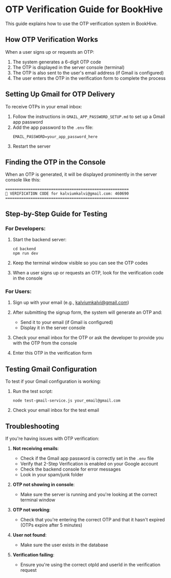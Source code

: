 # OTP Verification Guide for BookHive

This guide explains how to use the OTP verification system in BookHive.

## How OTP Verification Works

When a user signs up or requests an OTP:

1. The system generates a 6-digit OTP code
2. The OTP is displayed in the server console (terminal)
3. The OTP is also sent to the user's email address (if Gmail is configured)
4. The user enters the OTP in the verification form to complete the process

## Setting Up Gmail for OTP Delivery

To receive OTPs in your email inbox:

1. Follow the instructions in `GMAIL_APP_PASSWORD_SETUP.md` to set up a Gmail app password
2. Add the app password to the `.env` file:
   ```
   EMAIL_PASSWORD=your_app_password_here
   ```
3. Restart the server

## Finding the OTP in the Console

When an OTP is generated, it will be displayed prominently in the server console like this:

```
======================================================
📧 VERIFICATION CODE for kalviumkalvi@gmail.com: 460690
======================================================
```

## Step-by-Step Guide for Testing

### For Developers:

1. Start the backend server:
   ```
   cd backend
   npm run dev
   ```

2. Keep the terminal window visible so you can see the OTP codes

3. When a user signs up or requests an OTP, look for the verification code in the console

### For Users:

1. Sign up with your email (e.g., kalviumkalvi@gmail.com)

2. After submitting the signup form, the system will generate an OTP and:
   - Send it to your email (if Gmail is configured)
   - Display it in the server console

3. Check your email inbox for the OTP or ask the developer to provide you with the OTP from the console

4. Enter this OTP in the verification form

## Testing Gmail Configuration

To test if your Gmail configuration is working:

1. Run the test script:
   ```
   node test-gmail-service.js your_email@gmail.com
   ```

2. Check your email inbox for the test email

## Troubleshooting

If you're having issues with OTP verification:

1. **Not receiving emails**:
   - Check if the Gmail app password is correctly set in the `.env` file
   - Verify that 2-Step Verification is enabled on your Google account
   - Check the backend console for error messages
   - Look in your spam/junk folder

2. **OTP not showing in console**: 
   - Make sure the server is running and you're looking at the correct terminal window

3. **OTP not working**: 
   - Check that you're entering the correct OTP and that it hasn't expired (OTPs expire after 5 minutes)

4. **User not found**: 
   - Make sure the user exists in the database

5. **Verification failing**: 
   - Ensure you're using the correct otpId and userId in the verification request